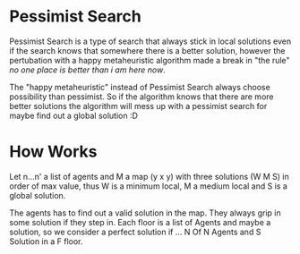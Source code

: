# Pessimist Search

Pessimist Search is a type of search that always stick in local solutions even if the search knows that somewhere there is a better solution, however the pertubation with a happy metaheuristic algorithm made a break in "the rule" *no one place is better than i am here now*.

The "happy metaheuristic" instead of Pessimist Search always choose possibility than pessimist. So if the algorithm knows that there are more better solutions the algorithm will mess up with a pessimist search for maybe find out a global solution :D

# How Works

Let n...n' a list of agents and M a map (y x y) with three solutions (W M S) in order of max value, thus W is a minimum local, M a medium local and S is a global solution.

The agents has to find out a valid solution in the map. They always grip in some solution if they step in. Each floor is a list of Agents and maybe a solution, so we consider a perfect solution if ... N Of N Agents and S Solution in a F floor.








